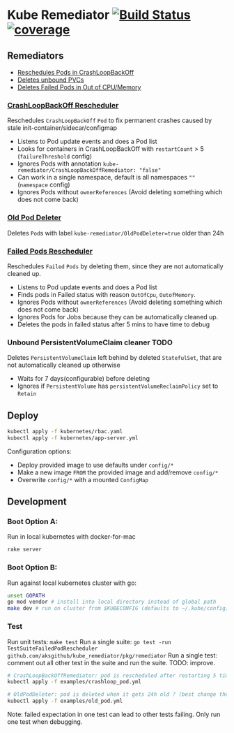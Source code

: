 # Kube Remediator [![Build Status](https://travis-ci.com/aksgithub/kube_remediator.svg)](https://travis-ci.com/aksgithub/kube_remediator) [![coverage](https://img.shields.io/badge/coverage-100%25-success.svg)](https://github.com/aksgithub/kube_remediator)


## Remediators
- [Reschedules Pods in CrashLoopBackOff](#crashloopbackoff-rescheduler)
- [Deletes unbound PVCs](#unbound-persistentvolumeclaim-cleaner)
- [Deletes Failed Pods in Out of CPU/Memory](#failedpods-rescheduler)


### [CrashLoopBackOff Rescheduler](pkg/remediator/crashloopbackoffrescheduler.go)

Reschedules `CrashLoopBackOff` `Pod` to fix permanent crashes caused by stale init-container/sidecar/configmap 

- Listens to Pod update events and does a Pod list
- Looks for containers in CrashLoopBackOff with `restartCount` > 5 (`failureThreshold` config)
- Ignores Pods with annotation `kube-remediator/CrashLoopBackOffRemediator: "false"`
- Can work in a single namespace, default is all namespaces `""` (`namespace` config)
- Ignores Pods without `ownerReferences` (Avoid deleting something which does not come back)


### [Old Pod Deleter](pkg/remediator/oldpoddeleter.go)

Deletes `Pod`s with label `kube-remediator/OldPodDeleter=true` older than 24h


### [Failed Pods Rescheduler](pkg/remediator/failedpodsrescheduler.go)

Reschedules `Failed` `Pods` by deleting them, since they are not automatically cleaned up.

- Listens to Pod update events and does a Pod list
- Finds pods in Failed status with reason `OutOfCpu`, `OutofMemory`.
- Ignores Pods without `ownerReferences` (Avoid deleting something which does not come back)
- Ignores Pods for Jobs because they can be automatically cleaned up.
- Deletes the pods in failed status after 5 mins to have time to debug


### Unbound PersistentVolumeClaim cleaner TODO

Deletes `PersistentVolumeClaim` left behind by deleted `StatefulSet`, that are not automatically cleaned up otherwise

- Waits for 7 days(configurable) before deleting
- Ignores if `PersistentVolume` has `persistentVolumeReclaimPolicy` set to `Retain`


## Deploy

```bash
kubectl apply -f kubernetes/rbac.yaml
kubectl apply -f kubernetes/app-server.yml
```

Configuration options:
- Deploy provided image to use defaults under `config/*`
- Make a new image `FROM` the provided image and add/remove `config/*`
- Overwrite `config/*` with a mounted `ConfigMap`


## Development

### Boot Option A:

Run in local kubernetes with docker-for-mac

```bash
rake server
```

### Boot Option B:

Run against local kubernetes cluster with go:

```bash
unset GOPATH
go mod vendor # install into local directory instead of global path
make dev # run on cluster from $KUBECONFIG (defaults to ~/.kube/config)
```

### Test

Run unit tests: `make test`
Run a single suite: `go test -run TestSuiteFailedPodRescheduler github.com/aksgithub/kube_remediator/pkg/remediator`
Run a single test: comment out all other test in the suite and run the suite. TODO: improve.

```bash
# CrashLoopBackOffRemediator: pod is rescheduled after restarting 5 times ?
kubectl apply -f examples/crashloop_pod.yml

# OldPodDeleter: pod is deleted when it gets 24h old ? (best change the 24h in the code to 1min)
kubectl apply -f examples/old_pod.yml
```

Note: failed expectation in one test can lead to other tests failing. Only run one test when debugging.
